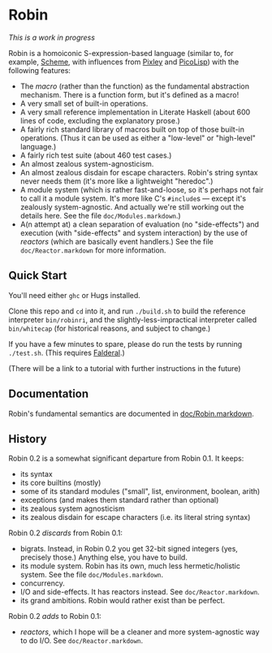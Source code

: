 Robin
=====

_This is a work in progress_

Robin is a homoiconic S-expression-based language (similar to, for example,
[Scheme][], with influences from [Pixley][] and [PicoLisp][]) with the
following features:

*   The _macro_ (rather than the function) as the fundamental abstraction
    mechanism.  There is a function form, but it's defined as a macro!
*   A very small set of built-in operations.
*   A very small reference implementation in Literate Haskell
    (about 600 lines of code, excluding the explanatory prose.)
*   A fairly rich standard library of macros built on top of those built-in
    operations.  (Thus it can be used as either a "low-level" or "high-level"
    language.)
*   A fairly rich test suite (about 460 test cases.)
*   An almost zealous system-agnosticism.
*   An almost zealous disdain for escape characters.  Robin's string syntax
    never needs them (it's more like a lightweight "heredoc".)
*   A module system (which is rather fast-and-loose, so it's perhaps not
    fair to call it a module system.  It's more like C's `#include`s —
    except it's zealously system-agnostic.  And actually we're still working
    out the details here.  See the file `doc/Modules.markdown`.)
*   A(n attempt at) a clean separation of evaluation (no "side-effects") and
    execution (with "side-effects" and system interaction) by the use of
    _reactors_ (which are basically event handlers.)  See the file
    `doc/Reactor.markdown` for more information.

Quick Start
-----------

You'll need either `ghc` or Hugs installed.

Clone this repo and `cd` into it, and run `./build.sh` to build the reference
interpreter `bin/robinri`, and the slightly-less-impractical interpreter
called `bin/whitecap` (for historical reasons, and subject to change.)

If you have a few minutes to spare, please do run the tests by running
`./test.sh`.  (This requires [Falderal][].)

(There will be a link to a tutorial with further instructions in the future)

Documentation
-------------

Robin's fundamental semantics are documented in
[doc/Robin.markdown](doc/Robin.markdown).

History
-------

Robin 0.2 is a somewhat significant departure from Robin 0.1.  It keeps:

*   its syntax
*   its core builtins (mostly)
*   some of its standard modules ("small", list, environment, boolean, arith)
*   exceptions (and makes them standard rather than optional)
*   its zealous system agnosticism
*   its zealous disdain for escape characters (i.e. its literal string syntax)

Robin 0.2 *discards* from Robin 0.1:

*   bigrats.  Instead, in Robin 0.2 you get 32-bit signed integers (yes,
    precisely those.)  Anything else, you have to build.
*   its module system.  Robin has its own, much less hermetic/holistic
    system.  See the file `doc/Modules.markdown`.
*   concurrency.
*   I/O and side-effects.  It has reactors instead.  See `doc/Reactor.markdown`.
*   its grand ambitions.  Robin would rather exist than be perfect.

Robin 0.2 *adds* to Robin 0.1:

*   _reactors_, which I hope will be a cleaner and more system-agnostic
    way to do I/O.  See `doc/Reactor.markdown`.

[Falderal]: http://catseye.tc/node/Falderal
[PicoLisp]: http://picolisp.com/
[Pixley]:   http://catseye.tc/projects/pixley/
[Robin]:    http://catseye.tc/node/Robin
[Scheme]:   http://schemers.org/
